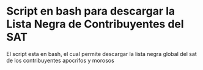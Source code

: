 # Script en bash para descargar la Lista Negra de Contribuyentes del SAT
El script esta en bash, el cual permite descargar la lista negra global del sat de los contribuyentes apocrifos y morosos
